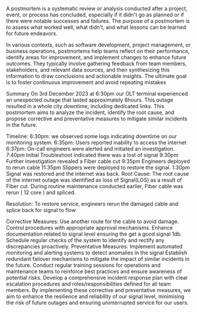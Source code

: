 
A postmortem is a systematic review or analysis conducted after a project, event, or process has concluded, especially if it didn't go as planned or if there were notable successes and failures. The purpose of a postmortem is to assess what worked well, what didn't, and what lessons can be learned for future endeavors.

In various contexts, such as software development, project management, or business operations, postmortems help teams reflect on their performance, identify areas for improvement, and implement changes to enhance future outcomes. They typically involve gathering feedback from team members, stakeholders, and relevant data sources, and then synthesizing this information to draw conclusions and actionable insights. The ultimate goal is to foster continuous improvement and avoid repeating mistakes



Summary 
On 3rd December 2023 at 6:30pm  our OLT terminal  experienced an unexpected outage that lasted approximately 8hours. This outage resulted in a whole city downtime, including dedicated links.  This postmortem aims to analyze the incident, identify the root cause, and propose corrective and preventative measures to mitigate similar incidents in the future.

Timeline:
6:30pm: we observed some logs indicating downtime on our monitoring system.
6:35pm: Users reported inability to access the internet 
6:37pm: On-call engineers were alerted and initiated an investigation.
7:40pm Initial Troubleshoot indicated there was a lost of signal 
9:30pm Further investigation revealed a Fiber cable cut 
9:35pm Engineers deployed to rerun cable 
11:35pm Slippers  were deployed to restore the signal.
1:30pm  Signal was restored and the internet was back.
Root Cause:
The root cause of the internet outage was identified as loss of Signal(LOS) as a result of Fiber cut.  During routine maintenance conducted earlier, Fiber cable was rerun ( 12 core ) and spliced.

Resolution:
To restore service, engineers rerun the damaged cable and splice back for signal to flow 

Corrective Measures:
Use another route for the cable to avoid damage.		
Control procedures with appropriate approval mechanisms.
Enhance documentation related to signal level ensuring the get a good signal 1db.
Schedule regular checks of the  system to identify and rectify any discrepancies proactively.
Preventative Measures:
Implement automated monitoring and alerting systems to detect anomalies in the signal
Establish redundant failover mechanisms to mitigate the impact of similar incidents in the future.
Conduct regular training sessions for operations and maintenance teams to reinforce best practices and ensure awareness of potential risks.
Develop a comprehensive incident response plan with clear escalation procedures and roles/responsibilities defined for all team members.
By implementing these corrective and preventative measures, we aim to enhance the resilience and reliability of our signal level, minimising the risk of future outages and ensuring uninterrupted service for our users.

